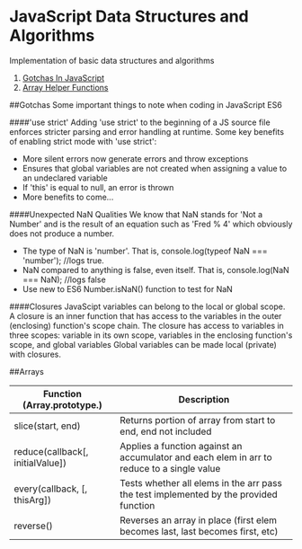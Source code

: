 # JavaScript Data Structures and Algorithms
  Implementation of basic data structures and algorithms
  
  1. [Gotchas In JavaScript](##Gotchas)
  2. [Array Helper Functions](##Arrays)

##Gotchas
  Some important things to note when coding in JavaScript ES6

####'use strict'
  Adding 'use strict' to the beginning of a JS source file enforces stricter parsing and error handling at runtime.
  Some key benefits of enabling strict mode with 'use strict':
  - More silent errors now generate errors and throw exceptions
  - Ensures that global variables are not created when assigning a value to an undeclared variable
  - If 'this' is equal to null, an error is thrown
  - More benefits to come...

####Unexpected NaN Qualities
  We know that NaN stands for 'Not a Number' and is the result of an equation such as 'Fred % 4' which obviously does not produce a number.  

  - The type of NaN is 'number'.  That is, console.log(typeof NaN === 'number');  //logs true.
  - NaN compared to anything is false, even itself.  That is, console.log(NaN === NaN); //logs false
  - Use new to ES6 Number.isNaN() function to test for NaN


####Closures
  JavaScipt variables can belong to the local or global scope.  A closure is an inner function that has access to the variables in the outer (enclosing) function's scope chain. The closure has access to variables in three scopes: variable in its own scope, variables in the enclosing function's scope, and global variables  Global variables can be made local (private) with closures. 


##Arrays

| Function (Array.prototype.<function>)                   |    Description                           |
| -------------------------------------- |   ----------------------------------------------------------------- |
| slice(start, end)   | Returns portion of array from start to end, end not included |
| reduce(callback[, initialValue])   | Applies a function against an accumulator and each elem in arr to reduce to a single value |
| every(callback, [, thisArg])   | Tests whether all elems in the arr pass the test implemented by the provided function |
| reverse()   | Reverses an array in place (first elem becomes last, last becomes first, etc) |
